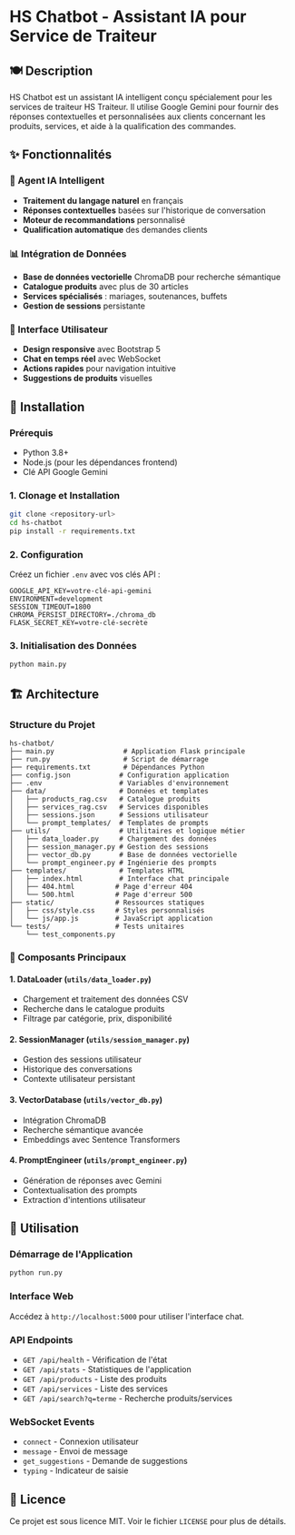 # HS Chatbot - Assistant IA pour Service de Traiteur

## 🍽️ Description

HS Chatbot est un assistant IA intelligent conçu spécialement pour les services de traiteur HS Traiteur. Il utilise Google Gemini pour fournir des réponses contextuelles et personnalisées aux clients concernant les produits, services, et aide à la qualification des commandes.

## ✨ Fonctionnalités

### 🤖 Agent IA Intelligent
- **Traitement du langage naturel** en français
- **Réponses contextuelles** basées sur l'historique de conversation
- **Moteur de recommandations** personnalisé
- **Qualification automatique** des demandes clients

### 📊 Intégration de Données
- **Base de données vectorielle** ChromaDB pour recherche sémantique
- **Catalogue produits** avec plus de 30 articles
- **Services spécialisés** : mariages, soutenances, buffets
- **Gestion de sessions** persistante

### 🎨 Interface Utilisateur
- **Design responsive** avec Bootstrap 5
- **Chat en temps réel** avec WebSocket
- **Actions rapides** pour navigation intuitive
- **Suggestions de produits** visuelles

## 🚀 Installation

### Prérequis
- Python 3.8+
- Node.js (pour les dépendances frontend)
- Clé API Google Gemini

### 1. Clonage et Installation
```bash
git clone <repository-url>
cd hs-chatbot
pip install -r requirements.txt
```

### 2. Configuration
Créez un fichier `.env` avec vos clés API :
```env
GOOGLE_API_KEY=votre-clé-api-gemini
ENVIRONMENT=development
SESSION_TIMEOUT=1800
CHROMA_PERSIST_DIRECTORY=./chroma_db
FLASK_SECRET_KEY=votre-clé-secrète
```

### 3. Initialisation des Données
```bash
python main.py
```

## 🏗️ Architecture

### Structure du Projet
```
hs-chatbot/
├── main.py                 # Application Flask principale
├── run.py                  # Script de démarrage
├── requirements.txt        # Dépendances Python
├── config.json            # Configuration application
├── .env                   # Variables d'environnement
├── data/                  # Données et templates
│   ├── products_rag.csv   # Catalogue produits
│   ├── services_rag.csv   # Services disponibles
│   ├── sessions.json      # Sessions utilisateur
│   └── prompt_templates/  # Templates de prompts
├── utils/                 # Utilitaires et logique métier
│   ├── data_loader.py     # Chargement des données
│   ├── session_manager.py # Gestion des sessions
│   ├── vector_db.py       # Base de données vectorielle
│   └── prompt_engineer.py # Ingénierie des prompts
├── templates/             # Templates HTML
│   ├── index.html         # Interface chat principale
│   ├── 404.html          # Page d'erreur 404
│   └── 500.html          # Page d'erreur 500
├── static/               # Ressources statiques
│   ├── css/style.css     # Styles personnalisés
│   └── js/app.js         # JavaScript application
└── tests/                # Tests unitaires
    └── test_components.py
```

### 🔧 Composants Principaux

#### 1. **DataLoader** (`utils/data_loader.py`)
- Chargement et traitement des données CSV
- Recherche dans le catalogue produits
- Filtrage par catégorie, prix, disponibilité

#### 2. **SessionManager** (`utils/session_manager.py`)
- Gestion des sessions utilisateur
- Historique des conversations
- Contexte utilisateur persistant

#### 3. **VectorDatabase** (`utils/vector_db.py`)
- Intégration ChromaDB
- Recherche sémantique avancée
- Embeddings avec Sentence Transformers

#### 4. **PromptEngineer** (`utils/prompt_engineer.py`)
- Génération de réponses avec Gemini
- Contextualisation des prompts
- Extraction d'intentions utilisateur

## 🎯 Utilisation

### Démarrage de l'Application
```bash
python run.py
```

### Interface Web
Accédez à `http://localhost:5000` pour utiliser l'interface chat.

### API Endpoints
- `GET /api/health` - Vérification de l'état
- `GET /api/stats` - Statistiques de l'application
- `GET /api/products` - Liste des produits
- `GET /api/services` - Liste des services
- `GET /api/search?q=terme` - Recherche produits/services

### WebSocket Events
- `connect` - Connexion utilisateur
- `message` - Envoi de message
- `get_suggestions` - Demande de suggestions
- `typing` - Indicateur de saisie

## 📄 Licence

Ce projet est sous licence MIT. Voir le fichier `LICENSE` pour plus de détails.



